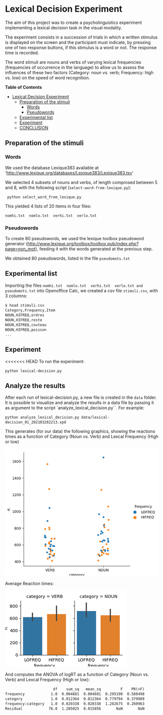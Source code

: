 Lexical Decision Experiment
===========================

The aim of this project was to create a psycholinguistics experiment implementing a lexical decision task in the visual modality. 

The experiment consists in a succession of trials in which a written stimulus is displayed on the screen and the participant must indicate, by pressing one of two response buttons, if this stimulus is a word or not. The response time is recorded. 

The word stimuli are nouns and verbs of varying lexical frequencies (frequencies of occurrence in the language) to allow us to assess the influences of these two factors (Category: noun vs. verb; Frequency: high vs. low) on the speed of word recognition.


<!-- markdown-toc start - Don't edit this section. Run M-x markdown-toc-refresh-toc -->
**Table of Contents**

- [Lexical Decision Experiment](#lexical-decision-experiment)
    - [Preparation of the stimuli](#preparation-of-the-stimuli)
        - [Words](#words)
        - [Pseudowords](#pseudowords)
    - [Experimental list](#experimental-list)
    - [Experiment](#experiment)
    - [CONCLUSION](#conclusion)

<!-- markdown-toc end -->


## Preparation of the stimuli

### Words

We used the database Lexique383 available at 'http://www.lexique.org/databases/Lexique383/Lexique383.tsv'

We selected 4 subsets of nouns and verbs, of length comprosed between 5 and 8, with the following script (`select-word-from-lexique.py`):

     python select_word_from_lexique.py 

This yielded 4 lists of 20 items in four files:

    nomhi.txt  nomlo.txt  verhi.txt  verlo.txt


### Pseudowords

To create 80 pseudowords, we used the lexique toolbox pseudoword generator (<http://www.lexique.org/toolbox/toolbox.pub/index.php?page=non_mot>), feeding it with the words generated at the previous step.

We obtained 80 pseudowords, listed in the file `pseudomots.txt`

## Experimental list

Importing the files `nomhi.txt  nomlo.txt  verhi.txt  verlo.txt and pseudomots.txt` into Openoffice Calc, we created a csv file `stimuli.csv`, with 3 columns:


    $ head stimuli.csv
    Category,Frequency,Item
    NOUN,HIFREQ,ordres
    NOUN,HIFREQ,reste
    NOUN,HIFREQ,couteau
    NOUN,HIFREQ,poisson
    ...


## Experiment

<<<<<<< HEAD
To run the experiment:

    python lexical-decision.py
    
    
## Analyze the results

After each run of lexical-decision.py, a new file is created in the `data` folder. It is possible to visualize and analyze the results in a data file by passing it as argument to the script `analyze_lexical_decision.py``. For example:

    python analyze_lexical_decision.py data/lexical-decision_01_202103282213.xpd


This generates (for our data) the following graphics, showing the reactions times as a function of Category (Noun vs. Verb) and Lexcal Frequency (High or low)

![](Figure_1.png)


Average Reaction times:

![](Figure_2.png)

And computes the ANOVA of logRT as a function of Category (Noun vs. Verb) and Lexcal Frequency (High or low):

```
                      df    sum_sq   mean_sq         F    PR(>F)
frequency            1.0  0.004681  0.004681  0.295198  0.588498
category             1.0  0.012364  0.012364  0.779794  0.379989
frequency:category   1.0  0.020338  0.020338  1.282675  0.260963
Residual            76.0  1.205025  0.015856       NaN       NaN
```
